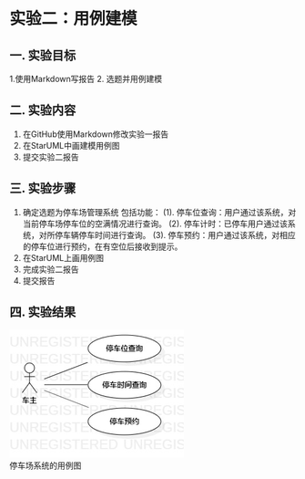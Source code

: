 # 实验二：用例建模

## 一. 实验目标
1.使用Markdown写报告
2. 选题并用例建模

## 二. 实验内容
1. 在GitHub使用Markdown修改实验一报告
2. 在StarUML中画建模用例图
3. 提交实验二报告

## 三. 实验步骤
1. 确定选题为停车场管理系统
包括功能：
(1). 停车位查询：用户通过该系统，对当前停车场停车位的空满情况进行查询。
(2). 停车计时：已停车用户通过该系统，对所停车辆停车时间进行查询。
(3). 停车预约：用户通过该系统，对相应的停车位进行预约，在有空位后接收到提示。
2. 在StarUML上画用例图
3. 完成实验二报告
4. 提交报告

## 四. 实验结果

![用例图](./UseCaseDiagram1.jpg)  
停车场系统的用例图
